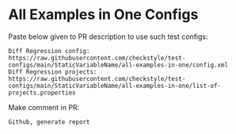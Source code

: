 # All Examples in One Configs
Paste below given to PR description to use such test configs:
```
Diff Regression config: https://raw.githubusercontent.com/checkstyle/test-configs/main/StaticVariableName/all-examples-in-one/config.xml
Diff Regression projects: https://raw.githubusercontent.com/checkstyle/test-configs/main/StaticVariableName/all-examples-in-one/list-of-projects.properties
```
Make comment in PR:
```
Github, generate report
```
